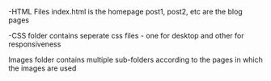 -HTML Files
  index.html is the homepage
  post1, post2, etc are the blog pages

-CSS folder
  contains seperate css files - one for desktop and other for responsiveness

Images folder
  contains multiple sub-folders according to the pages in which the images are used

